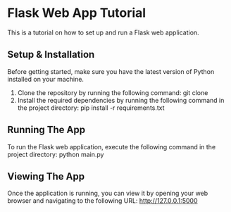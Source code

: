 # Flask Web App Tutorial

This is a tutorial on how to set up and run a Flask web application.

## Setup & Installation

Before getting started, make sure you have the latest version of Python installed on your machine.

1. Clone the repository by running the following command: git clone <repo-url>
2. Install the required dependencies by running the following command in the project directory: pip install -r requirements.txt

   
## Running The App

To run the Flask web application, execute the following command in the project directory: python main.py


## Viewing The App

Once the application is running, you can view it by opening your web browser and navigating to the following URL: http://127.0.0.1:5000






